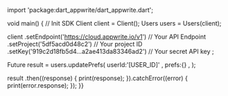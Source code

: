 import 'package:dart_appwrite/dart_appwrite.dart';

void main() { // Init SDK
  Client client = Client();
  Users users = Users(client);

  client
    .setEndpoint('https://cloud.appwrite.io/v1') // Your API Endpoint
    .setProject('5df5acd0d48c2') // Your project ID
    .setKey('919c2d18fb5d4...a2ae413da83346ad2') // Your secret API key
  ;

  Future result = users.updatePrefs(
    userId:'[USER_ID]' ,
    prefs:{} ,
  );

  result
    .then((response) {
      print(response);
    }).catchError((error) {
      print(error.response);
  });
}}